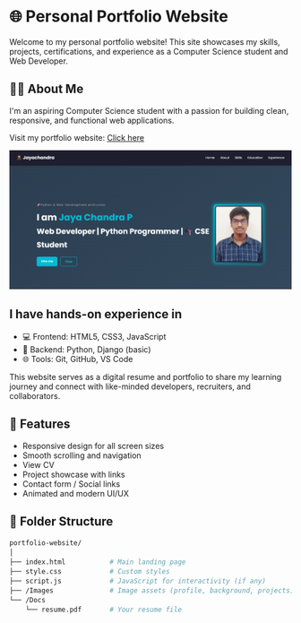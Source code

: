# 🌐 Personal Portfolio Website

Welcome to my personal portfolio website! This site showcases my skills, projects, certifications, and experience as a Computer Science student and Web Developer.

## 🧑‍💻 About Me

I'm an aspiring Computer Science student with a passion for building clean, responsive, and functional web applications.

Visit my portfolio website: [Click here](https://jayachandrapaidi.github.io/Portfolio/)


![My Portfolio](https://github.com/Jayachandrapaidi/Portfolio/blob/main/Images/photos.png?raw=true)

## I have hands-on experience in

- 💻 Frontend: HTML5, CSS3, JavaScript
- 🐍 Backend: Python, Django (basic)
- 🌐 Tools: Git, GitHub, VS Code

This website serves as a digital resume and portfolio to share my learning journey and connect with like-minded developers, recruiters, and collaborators.

## 🚀 Features

- Responsive design for all screen sizes
- Smooth scrolling and navigation
- View CV
- Project showcase with links
- Contact form / Social links
- Animated and modern UI/UX

## 📂 Folder Structure

```bash
portfolio-website/
│
├── index.html           # Main landing page
├── style.css            # Custom styles
├── script.js            # JavaScript for interactivity (if any)
├── /Images              # Image assets (profile, background, projects)
└── /Docs
    └── resume.pdf       # Your resume file
